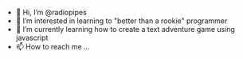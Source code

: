 - 👋 Hi, I’m @radiopipes
- 👀 I’m interested in learning to "better than a rookie" programmer
- 🌱 I’m currently learning how to create a text adventure game using javascript
- 📫 How to reach me ...

<!---
radiopipes/radiopipes is a ✨ special ✨ repository because its `README.md` (this file) appears on your GitHub profile.
You can click the Preview link to take a look at your changes.
--->
